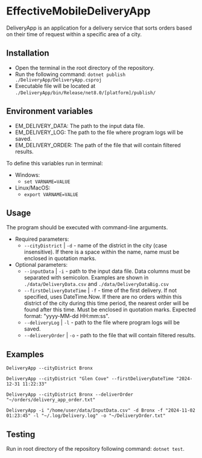 # EffectiveMobileDeliveryApp

DeliveryApp is an application for a delivery service that sorts orders based on
their time of request within a specific area of a city.

## Installation

- Open the terminal in the root directory of the repository.
- Run the following command: `dotnet publish ./DeliveryApp/DeliveryApp.csproj`
- Executable file will be located at
  `./DeliveryApp/bin/Release/net8.0/[platform]/publish/`

## Environment variables

- EM_DELIVERY_DATA: The path to the input data file.
- EM_DELIVERY_LOG: The path to the file where program logs will be saved.
- EM_DELIVERY_ORDER: The path of the file that will contain filtered results.

To define this variables run in terminal:

- Windows:
  - `set VARNAME=VALUE`
- Linux/MacOS:
  - `export VARNAME=VALUE`

## Usage

The program should be executed with command-line arguments.

- Required parameters:
  - `--cityDistrict` | `-d` - name of the district in the city (case
    insensitive). If there is a space within the name, name must be enclosed in
    quotation marks.
- Optional parameters:
  - `--inputData` | `-i` - path to the input data file. Data columns must be
    separated with semicolon. Examples are shown in `./data/DeliveryData.csv`
    and `./data/DeliveryDataBig.csv`
  - `--firstDeliveryDateTime` | `-f` - time of the first delivery. If not
    specified, uses DateTime.Now. If there are no orders within this district of
    the city during this time period, the nearest order will be found after this
    time. Must be enclosed in quotation marks. Expected format: "yyyy-MM-dd
    HH:mm:ss".
  - `--deliveryLog` | `-l` - path to the file where program logs will be saved.
  - `--deliveryOrder` | `-o` - path to the file that will contain filtered
    results.

## Examples

`DeliveryApp --cityDistrict Bronx`

`DeliveryApp --cityDistrict "Glen Cove" --firstDeliveryDateTime "2024-12-31 11:22:33"`

`DeliveryApp --cityDistrict Bronx --deliverOrder "~/orders/delivery_app_order.txt"`

`DeliveryApp -i "/home/user/data/InputData.csv" -d Bronx -f "2024-11-02 01:23:45" -l "~/.log/Delivery.log" -o "~/DeliveryOrder.txt"`

## Testing

Run in root directory of the repository following command: `dotnet test`.
